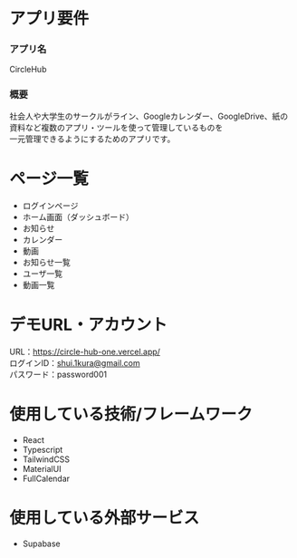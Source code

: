 # アプリ要件

### アプリ名
CircleHub

### 概要
社会人や大学生のサークルがライン、Googleカレンダー、GoogleDrive、紙の資料など複数のアプリ・ツールを使って管理しているものを  
一元管理できるようにするためのアプリです。

# ページ一覧
- ログインページ  
- ホーム画面（ダッシュボード）  
- お知らせ  
- カレンダー  
- 動画  
- お知らせ一覧  
- ユーザ一覧  
- 動画一覧  

# デモURL・アカウント
URL：https://circle-hub-one.vercel.app/  
ログインID：shui.1kura@gmail.com  
パスワード：password001

# 使用している技術/フレームワーク
- React  
- Typescript  
- TailwindCSS  
- MaterialUI  
- FullCalendar  

# 使用している外部サービス
- Supabase
